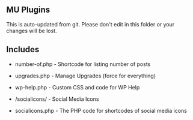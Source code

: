 ## MU Plugins

This is auto-updated from git. Please don't edit in this folder or your changes will be lost.

## Includes

* number-of.php			- Shortcode for listing number of posts
* upgrades.php			- Manage Upgrades (force for everything)
* wp-help.php			- Custom CSS and code for WP Help

* /socialicons/			- Social Media Icons
* socialicons.php		- The PHP code for shortcodes of social media icons
